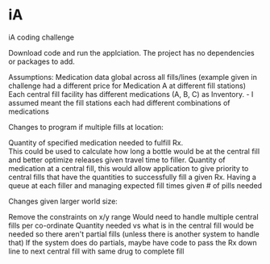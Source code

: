 # iA
iA coding challenge

Download code and run the applciation.  The project has no dependencies or packages to add.

Assumptions:
Medication data global across all fills/lines (example given in challenge had a different price for Medication A at different fill stations)
  Each central fill facility has different medications (A, B, C) as Inventory. - I assumed meant the fill stations each had different combinations of medications

Changes to program if multiple fills at location:

Quantity of specified medication needed to fulfill Rx.  
This could be used to calculate how long a bottle would be at the central fill and better optimize releases given travel time to filler.
Quantity of medication at a central fill, this would allow application to give priority to central fills that have the quantities to successfully fill a given Rx.
Having a queue at each filler and managing expected fill times given # of pills needed

Changes given larger world size:

Remove the constraints on x/y range
Would need to handle multiple central fills per co-ordinate 
Quantity needed vs what is in the central fill would be needed so there aren't partial fills (unless there is another system to handle that)
If the system does do partials, maybe have code to pass the Rx down line to next central fill with same drug to complete fill
